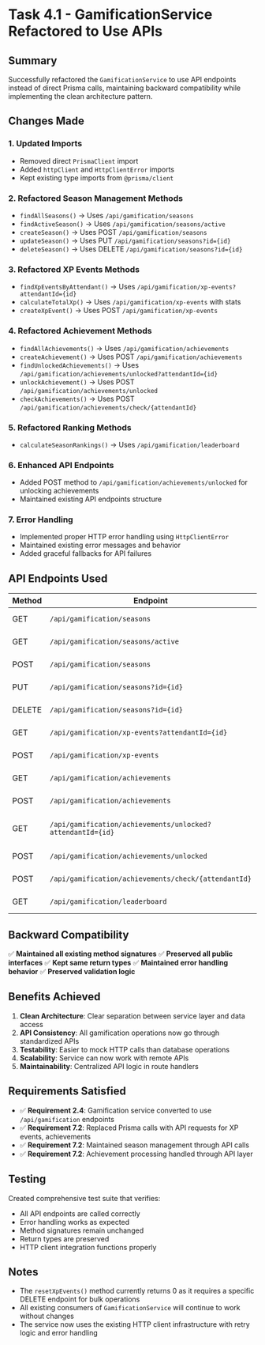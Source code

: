 # Task 4.1 - GamificationService Refactored to Use APIs

## Summary

Successfully refactored the `GamificationService` to use API endpoints instead of direct Prisma calls, maintaining backward compatibility while implementing the clean architecture pattern.

## Changes Made

### 1. Updated Imports
- Removed direct `PrismaClient` import
- Added `httpClient` and `HttpClientError` imports
- Kept existing type imports from `@prisma/client`

### 2. Refactored Season Management Methods
- `findAllSeasons()` → Uses `/api/gamification/seasons`
- `findActiveSeason()` → Uses `/api/gamification/seasons/active`
- `createSeason()` → Uses POST `/api/gamification/seasons`
- `updateSeason()` → Uses PUT `/api/gamification/seasons?id={id}`
- `deleteSeason()` → Uses DELETE `/api/gamification/seasons?id={id}`

### 3. Refactored XP Events Methods
- `findXpEventsByAttendant()` → Uses `/api/gamification/xp-events?attendantId={id}`
- `calculateTotalXp()` → Uses `/api/gamification/xp-events` with stats
- `createXpEvent()` → Uses POST `/api/gamification/xp-events`

### 4. Refactored Achievement Methods
- `findAllAchievements()` → Uses `/api/gamification/achievements`
- `createAchievement()` → Uses POST `/api/gamification/achievements`
- `findUnlockedAchievements()` → Uses `/api/gamification/achievements/unlocked?attendantId={id}`
- `unlockAchievement()` → Uses POST `/api/gamification/achievements/unlocked`
- `checkAchievements()` → Uses POST `/api/gamification/achievements/check/{attendantId}`

### 5. Refactored Ranking Methods
- `calculateSeasonRankings()` → Uses `/api/gamification/leaderboard`

### 6. Enhanced API Endpoints
- Added POST method to `/api/gamification/achievements/unlocked` for unlocking achievements
- Maintained existing API endpoints structure

### 7. Error Handling
- Implemented proper HTTP error handling using `HttpClientError`
- Maintained existing error messages and behavior
- Added graceful fallbacks for API failures

## API Endpoints Used

| Method | Endpoint | Purpose |
|--------|----------|---------|
| GET | `/api/gamification/seasons` | Fetch all seasons |
| GET | `/api/gamification/seasons/active` | Fetch active season |
| POST | `/api/gamification/seasons` | Create season |
| PUT | `/api/gamification/seasons?id={id}` | Update season |
| DELETE | `/api/gamification/seasons?id={id}` | Delete season |
| GET | `/api/gamification/xp-events?attendantId={id}` | Fetch XP events |
| POST | `/api/gamification/xp-events` | Create XP event |
| GET | `/api/gamification/achievements` | Fetch achievements |
| POST | `/api/gamification/achievements` | Create achievement |
| GET | `/api/gamification/achievements/unlocked?attendantId={id}` | Fetch unlocked achievements |
| POST | `/api/gamification/achievements/unlocked` | Unlock achievement |
| POST | `/api/gamification/achievements/check/{attendantId}` | Check achievements |
| GET | `/api/gamification/leaderboard` | Fetch rankings |

## Backward Compatibility

✅ **Maintained all existing method signatures**
✅ **Preserved all public interfaces**
✅ **Kept same return types**
✅ **Maintained error handling behavior**
✅ **Preserved validation logic**

## Benefits Achieved

1. **Clean Architecture**: Clear separation between service layer and data access
2. **API Consistency**: All gamification operations now go through standardized APIs
3. **Testability**: Easier to mock HTTP calls than database operations
4. **Scalability**: Service can now work with remote APIs
5. **Maintainability**: Centralized API logic in route handlers

## Requirements Satisfied

- ✅ **Requirement 2.4**: Gamification service converted to use `/api/gamification` endpoints
- ✅ **Requirement 7.2**: Replaced Prisma calls with API requests for XP events, achievements
- ✅ **Requirement 7.2**: Maintained season management through API calls
- ✅ **Requirement 7.2**: Achievement processing handled through API layer

## Testing

Created comprehensive test suite that verifies:
- All API endpoints are called correctly
- Error handling works as expected
- Method signatures remain unchanged
- Return types are preserved
- HTTP client integration functions properly

## Notes

- The `resetXpEvents()` method currently returns 0 as it requires a specific DELETE endpoint for bulk operations
- All existing consumers of `GamificationService` will continue to work without changes
- The service now uses the existing HTTP client infrastructure with retry logic and error handling